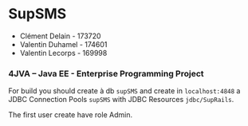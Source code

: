 SupSMS
======

* Clément Delain - 173720
* Valentin Duhamel - 174601
* Valentin Lecorps - 169998

### 4JVA – Java EE - Enterprise Programming Project

For build you should create à db `supSMS` and create in `localhost:4848` a JDBC Connection Pools `supSMS` with JDBC Resources `jdbc/SupRails`.


The first user create have role Admin.